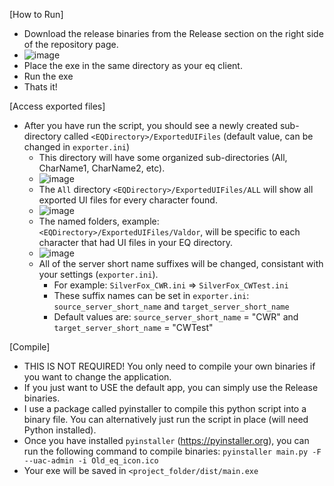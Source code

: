 [How to Run]

- Download the release binaries from the Release section on the right side of the repository page.
- ![image](https://github.com/user-attachments/assets/fffa6c87-83b9-4f7f-8e40-5710d9908b77)
- Place the exe in the same directory as your eq client.
- Run the exe
- Thats it!

[Access exported files]

- After you have run the script, you should see a newly created sub-directory called `<EQDirectory>/ExportedUIFiles` (default value, can be changed in `exporter.ini`)
  - This directory will have some organized sub-directories (All, CharName1, CharName2, etc).
  - ![image](https://github.com/user-attachments/assets/2fb2b251-5de8-4e07-b38a-c614cfb08687)
  - The `All` directory `<EQDirectory>/ExportedUIFiles/ALL` will show all exported UI files for every character found.
  - ![image](https://github.com/user-attachments/assets/931508db-3268-4055-b7df-83180d25c025)
  - The named folders, example: `<EQDirectory>/ExportedUIFiles/Valdor`, will be specific to each character that had UI files in your EQ directory.
  - ![image](https://github.com/user-attachments/assets/075fb338-dbce-4439-8cd4-ebbdc6aa44d8)
  - All of the server short name suffixes will be changed, consistant with your settings (`exporter.ini`).
    - For example: `SilverFox_CWR.ini` => `SilverFox_CWTest.ini`
    - These suffix names can be set in `exporter.ini`: `source_server_short_name` and `target_server_short_name`
    - Default values are: `source_server_short_name` = "CWR" and `target_server_short_name` = "CWTest"

[Compile]

- THIS IS NOT REQUIRED! You only need to compile your own binaries if you want to change the application.
- If you just want to USE the default app, you can simply use the Release binaries.
- I use a package called pyinstaller to compile this python script into a binary file. You can alternatively just run the script in place (will need Python installed).
- Once you have installed `pyinstaller` (https://pyinstaller.org), you can run the following command to compile binaries: `pyinstaller main.py -F --uac-admin -i Old_eq_icon.ico`
 - Your exe will be saved in `<project_folder/dist/main.exe`
